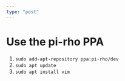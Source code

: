 ```yaml
---
type: "post"
---
```


# Use the pi-rho PPA

1. `sudo add-apt-repository ppa:pi-rho/dev`
2. `sudo apt update`
3. `sudo apt install vim`
